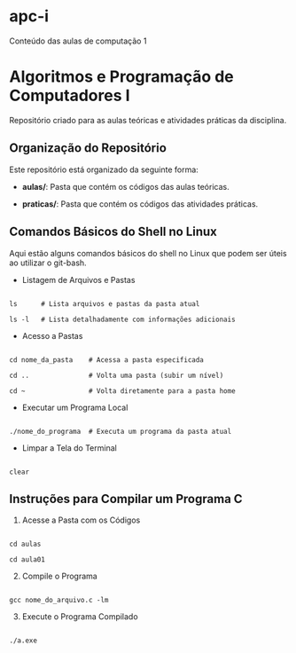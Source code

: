 # apc-i
Conteúdo das aulas de computação 1
# Algoritmos e Programação de Computadores I


Repositório criado para as aulas teóricas e atividades práticas da disciplina.


## Organização do Repositório


Este repositório está organizado da seguinte forma:

- **aulas/**: Pasta que contém os códigos das aulas teóricas.

- **praticas/**: Pasta que contém os códigos das atividades práticas.


## Comandos Básicos do Shell no Linux


Aqui estão alguns comandos básicos do shell no Linux que podem ser úteis ao utilizar o git-bash.


- Listagem de Arquivos e Pastas

```shell

ls      # Lista arquivos e pastas da pasta atual

ls -l   # Lista detalhadamente com informações adicionais

```

- Acesso a Pastas

```shell

cd nome_da_pasta    # Acessa a pasta especificada

cd ..               # Volta uma pasta (subir um nível)

cd ~                # Volta diretamente para a pasta home

```

- Executar um Programa Local

```shell

./nome_do_programa  # Executa um programa da pasta atual

```

- Limpar a Tela do Terminal

```shell

clear

```


## Instruções para Compilar um Programa C


1. Acesse a Pasta com os Códigos

```shell

cd aulas

cd aula01

```

2. Compile o Programa

```shell

gcc nome_do_arquivo.c -lm

```

3. Execute o Programa Compilado

```shell

./a.exe

```